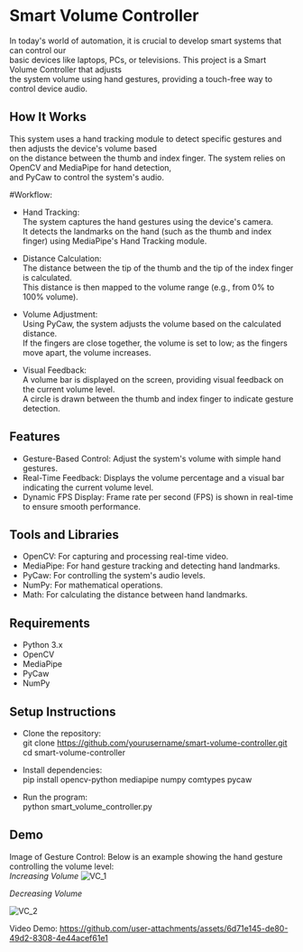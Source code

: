 # Smart Volume Controller
In today's world of automation, it is crucial to develop smart systems that can control our </br>
basic devices like laptops, PCs, or televisions. This project is a Smart Volume Controller that adjusts</br>
the system volume using hand gestures, providing a touch-free way to control device audio.

## How It Works
This system uses a hand tracking module to detect specific gestures and then adjusts the device's volume based </br>
on the distance between the thumb and index finger. The system relies on OpenCV and MediaPipe for hand detection, </br>
and PyCaw to control the system's audio.


#Workflow:
- Hand Tracking:</br>
The system captures the hand gestures using the device's camera.</br>
It detects the landmarks on the hand (such as the thumb and index finger) using MediaPipe's Hand Tracking module.</br>

- Distance Calculation:</br>
The distance between the tip of the thumb and the tip of the index finger is calculated.</br>
This distance is then mapped to the volume range (e.g., from 0% to 100% volume).</br>

- Volume Adjustment:</br>
Using PyCaw, the system adjusts the volume based on the calculated distance.</br>
If the fingers are close together, the volume is set to low; as the fingers move apart, the volume increases.</br>

- Visual Feedback:</br>
A volume bar is displayed on the screen, providing visual feedback on the current volume level.</br>
A circle is drawn between the thumb and index finger to indicate gesture detection.</br>

## Features
- Gesture-Based Control: Adjust the system's volume with simple hand gestures.
- Real-Time Feedback: Displays the volume percentage and a visual bar indicating the current volume level.
- Dynamic FPS Display: Frame rate per second (FPS) is shown in real-time to ensure smooth performance.

## Tools and Libraries
- OpenCV: For capturing and processing real-time video.
- MediaPipe: For hand gesture tracking and detecting hand landmarks.
- PyCaw: For controlling the system's audio levels.
- NumPy: For mathematical operations.
- Math: For calculating the distance between hand landmarks.

## Requirements
- Python 3.x
- OpenCV
- MediaPipe
- PyCaw
- NumPy

## Setup Instructions
- Clone the repository:<br/>
git clone https://github.com/yourusername/smart-volume-controller.git<br/>
cd smart-volume-controller

- Install dependencies:<br/>
pip install opencv-python mediapipe numpy comtypes pycaw


- Run the program:<br/>
python smart_volume_controller.py

## Demo
Image of Gesture Control:
Below is an example showing the hand gesture controlling the volume level:<br/>
*Increasing Volume*
![VC_1](https://github.com/user-attachments/assets/9567e40e-599f-4905-aacb-52a378bfa1bc)<br/>

*Decreasing Volume*<br/>

![VC_2](https://github.com/user-attachments/assets/c612e766-b840-4e63-b4c5-d743273ed263)



Video Demo:
https://github.com/user-attachments/assets/6d71e145-de80-49d2-8308-4e44acef61e1

